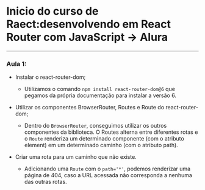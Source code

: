 # Inicio do curso de Raect:desenvolvendo em React Router com JavaScript -> Alura

<hr>

### Aula 1:


- Instalar o react-router-dom;
    * Utilizamos o comando `npm install react-router-dom@6` que pegamos da própria documentação para instalar a versão 6.

- Utilizar os componentes BrowserRouter, Routes e Route do react-router-dom;
    * Dentro do `BrowserRouter`, conseguimos utilizar os outros componentes da biblioteca. O Routes alterna entre diferentes rotas e o `Route` renderiza um determinado componente (com o atributo element) em um determinado caminho (com o atributo path).

- Criar uma rota para um caminho que não existe.
    * Adicionando uma `Route` com o `path='*'`, podemos renderizar uma página de 404, caso a URL acessada não corresponda a nenhuma das outras rotas.